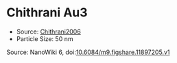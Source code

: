 <a name="material" />

# Chithrani Au3
<script type="application/ld+json">
  {
    "@context": "https://schema.org/",
    "@type": "ChemicalSubstance",
    "@id": "https://egonw.github.io/nanowiki/nanowiki418.html#material",
    "http://purl.org/dc/terms/conformsTo":
      {
        "@type": "CreativeWork",
        "@id": "https://bioschemas.org/profiles/ChemicalSubstance/0.4-RELEASE/"
      },
    "identfier": "418",
    "name": "Chithrani Au3",
    "url": "https://egonw.github.io/nanowiki/nanowiki418.html#material",
    "sameAs": "http://127.0.0.1/mediawiki/index.php/Special:URIResolver/Chithrani_Au3"
  }
</script>


* Source: [Chithrani2006](articleChithrani2006.md)
* Particle Size: 50 nm


Source: NanoWiki 6, doi:[10.6084/m9.figshare.11897205.v1](https://doi.org/10.6084/m9.figshare.11897205.v1)
